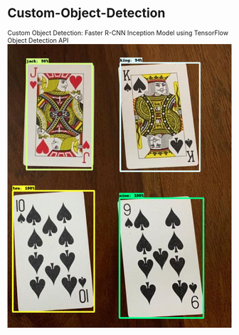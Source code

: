 # Custom-Object-Detection
Custom Object Detection: Faster R-CNN Inception Model using TensorFlow Object Detection API
![Test Image 8](https://github.com/Vanshika-sh/Custom-Object-Detection/blob/main/Obj_Det_output.png)
